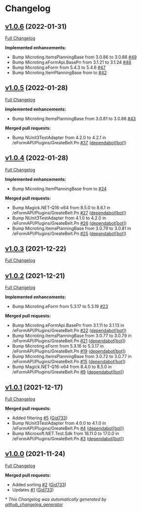 # Changelog

## [v1.0.6](https://github.com/microting/eform-angular-greate-belt-plugin/tree/v1.0.6) (2022-01-31)

[Full Changelog](https://github.com/microting/eform-angular-greate-belt-plugin/compare/v1.0.5...v1.0.6)

**Implemented enhancements:**

- Bump Microting.ItemsPlanningBase from 3.0.86 to 3.0.88 [\#49](https://github.com/microting/eform-angular-greate-belt-plugin/issues/49)
- Bump Microting.eFormApi.BasePn from 3.1.21 to 3.1.24 [\#48](https://github.com/microting/eform-angular-greate-belt-plugin/issues/48)
- Bump Microting.eForm from 5.4.3 to 5.4.6 [\#47](https://github.com/microting/eform-angular-greate-belt-plugin/issues/47)
- Bump Microting.ItemPlanningBase from  to  [\#42](https://github.com/microting/eform-angular-greate-belt-plugin/issues/42)

## [v1.0.5](https://github.com/microting/eform-angular-greate-belt-plugin/tree/v1.0.5) (2022-01-28)

[Full Changelog](https://github.com/microting/eform-angular-greate-belt-plugin/compare/v1.0.4...v1.0.5)

**Implemented enhancements:**

- Bump Microting.ItemsPlanningBase from 3.0.81 to 3.0.86 [\#43](https://github.com/microting/eform-angular-greate-belt-plugin/issues/43)

**Merged pull requests:**

- Bump NUnit3TestAdapter from 4.2.0 to 4.2.1 in /eFormAPI/Plugins/GreateBelt.Pn [\#37](https://github.com/microting/eform-angular-greate-belt-plugin/pull/37) ([dependabot[bot]](https://github.com/apps/dependabot))

## [v1.0.4](https://github.com/microting/eform-angular-greate-belt-plugin/tree/v1.0.4) (2022-01-28)

[Full Changelog](https://github.com/microting/eform-angular-greate-belt-plugin/compare/v1.0.3...v1.0.4)

**Implemented enhancements:**

- Bump Microting.ItemPlanningBase from  to  [\#24](https://github.com/microting/eform-angular-greate-belt-plugin/issues/24)

**Merged pull requests:**

- Bump Magick.NET-Q16-x64 from 8.5.0 to 8.6.1 in /eFormAPI/Plugins/GreateBelt.Pn [\#27](https://github.com/microting/eform-angular-greate-belt-plugin/pull/27) ([dependabot[bot]](https://github.com/apps/dependabot))
- Bump NUnit3TestAdapter from 4.1.0 to 4.2.0 in /eFormAPI/Plugins/GreateBelt.Pn [\#26](https://github.com/microting/eform-angular-greate-belt-plugin/pull/26) ([dependabot[bot]](https://github.com/apps/dependabot))
- Bump Microting.ItemsPlanningBase from 3.0.79 to 3.0.81 in /eFormAPI/Plugins/GreateBelt.Pn [\#25](https://github.com/microting/eform-angular-greate-belt-plugin/pull/25) ([dependabot[bot]](https://github.com/apps/dependabot))

## [v1.0.3](https://github.com/microting/eform-angular-greate-belt-plugin/tree/v1.0.3) (2021-12-22)

[Full Changelog](https://github.com/microting/eform-angular-greate-belt-plugin/compare/v1.0.2...v1.0.3)

## [v1.0.2](https://github.com/microting/eform-angular-greate-belt-plugin/tree/v1.0.2) (2021-12-21)

[Full Changelog](https://github.com/microting/eform-angular-greate-belt-plugin/compare/v1.0.1...v1.0.2)

**Implemented enhancements:**

- Bump Microting.eForm from 5.3.17 to 5.3.19 [\#23](https://github.com/microting/eform-angular-greate-belt-plugin/issues/23)

**Merged pull requests:**

- Bump Microting.eFormApi.BasePn from 3.1.11 to 3.1.13 in /eFormAPI/Plugins/GreateBelt.Pn [\#22](https://github.com/microting/eform-angular-greate-belt-plugin/pull/22) ([dependabot[bot]](https://github.com/apps/dependabot))
- Bump Microting.ItemsPlanningBase from 3.0.77 to 3.0.79 in /eFormAPI/Plugins/GreateBelt.Pn [\#21](https://github.com/microting/eform-angular-greate-belt-plugin/pull/21) ([dependabot[bot]](https://github.com/apps/dependabot))
- Bump Microting.eForm from 5.3.16 to 5.3.17 in /eFormAPI/Plugins/GreateBelt.Pn [\#19](https://github.com/microting/eform-angular-greate-belt-plugin/pull/19) ([dependabot[bot]](https://github.com/apps/dependabot))
- Bump Microting.ItemsPlanningBase from 3.0.72 to 3.0.77 in /eFormAPI/Plugins/GreateBelt.Pn [\#15](https://github.com/microting/eform-angular-greate-belt-plugin/pull/15) ([dependabot[bot]](https://github.com/apps/dependabot))
- Bump Magick.NET-Q16-x64 from 8.4.0 to 8.5.0 in /eFormAPI/Plugins/GreateBelt.Pn [\#9](https://github.com/microting/eform-angular-greate-belt-plugin/pull/9) ([dependabot[bot]](https://github.com/apps/dependabot))

## [v1.0.1](https://github.com/microting/eform-angular-greate-belt-plugin/tree/v1.0.1) (2021-12-17)

[Full Changelog](https://github.com/microting/eform-angular-greate-belt-plugin/compare/v1.0.0...v1.0.1)

**Merged pull requests:**

- Added filtering [\#5](https://github.com/microting/eform-angular-greate-belt-plugin/pull/5) ([Gid733](https://github.com/Gid733))
- Bump NUnit3TestAdapter from 4.0.0 to 4.1.0 in /eFormAPI/Plugins/GreateBelt.Pn [\#4](https://github.com/microting/eform-angular-greate-belt-plugin/pull/4) ([dependabot[bot]](https://github.com/apps/dependabot))
- Bump Microsoft.NET.Test.Sdk from 16.11.0 to 17.0.0 in /eFormAPI/Plugins/GreateBelt.Pn [\#3](https://github.com/microting/eform-angular-greate-belt-plugin/pull/3) ([dependabot[bot]](https://github.com/apps/dependabot))

## [v1.0.0](https://github.com/microting/eform-angular-greate-belt-plugin/tree/v1.0.0) (2021-11-24)

[Full Changelog](https://github.com/microting/eform-angular-greate-belt-plugin/compare/1441f0697ac338a62586766c7772604a42c1cc93...v1.0.0)

**Merged pull requests:**

- Added sorting [\#2](https://github.com/microting/eform-angular-greate-belt-plugin/pull/2) ([Gid733](https://github.com/Gid733))
- Updates [\#1](https://github.com/microting/eform-angular-greate-belt-plugin/pull/1) ([Gid733](https://github.com/Gid733))



\* *This Changelog was automatically generated by [github_changelog_generator](https://github.com/github-changelog-generator/github-changelog-generator)*
